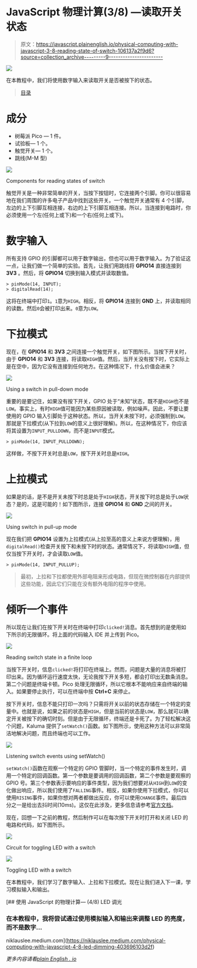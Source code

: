 # JavaScript 物理计算(3/8) —读取开关状态

> 原文：<https://javascript.plainenglish.io/physical-computing-with-javascript-3-8-reading-state-of-switch-106137a2f9d6?source=collection_archive---------9----------------------->

![](img/4c135d499066c60fee5562cf52a63ba3.png)

在本教程中，我们将使用数字输入来读取开关是否被按下的状态。

> [目录](https://niklauslee.medium.com/physical-computing-with-javascript-table-of-contents-69c38fd74e61)

# 成分

*   树莓派 Pico — 1 件。
*   试验板— 1 个。
*   触觉开关— 1 个。
*   跳线(M-M 型)

![](img/db66ed9c8b09824a200b2ad61d5a480e.png)

Components for reading states of switch

触觉开关是一种非常简单的开关，当按下按钮时，它连接两个引脚。你可以很容易地在我们周围的许多电子产品中找到这些开关。一个触觉开关通常有 4 个引脚，左边的上下引脚互相连接，右边的上下引脚互相连接。所以，当连接到电路时，你必须使用一个左(任何上或下)和一个右(任何上或下)。

# 数字输入

所有支持 GPIO 的引脚都可以用于数字输出，但也可以用于数字输入。为了验证这一点，让我们做一个简单的实验。首先，让我们用跳线将 **GPIO14** 直接连接到 **3V3** 。然后，将 **GPIO14** 切换到输入模式并读取数值。

```
> pinMode(14, INPUT);
> digitalRead(14);
```

这将在终端中打印`1`。`1`意为`HIGH`。相反，将 **GPIO14** 连接到 **GND** 上，并读取相同的读数。然后`0`会被打印出来。`0`意为`LOW`。

# 下拉模式

现在，在 **GPIO14** 和 **3V3** 之间连接一个触觉开关，如下图所示。当按下开关时，由于 **GPIO14** 和 **3V3** 连接，将读取`HIGH`值。然后，当开关没有按下时，它实际上是在空中，因为它没有连接到任何地方。在这种情况下，什么价值会进来？

![](img/2e825617b0c4745b1f33d250aa37df1f.png)

Using a switch in pull-down mode

重要的是要记住，如果没有按下开关，GPIO 处于“未知”状态，既不是`HIGH`也不是`LOW`。事实上，有时`HIGH`值可能因为某些原因被读取，例如噪声。因此，不要让要使用的 GPIO 输入引脚处于这种状态。所以，当开关未按下时，必须强制到`LOW`。那就是下拉模式(从下拉到`LOW`的意义上很好理解)。所以，在这种情况下，你应该将其设置为`INPUT_PULLDOWN`，而不是`INPUT`模式。

```
> pinMode(14, INPUT_PULLDOWN);
```

这样做，不按下开关时总是`LOW`，按下开关时总是`HIGH`。

# 上拉模式

如果是的话，是不是开关未按下时总是处于`HIGH`状态，开关按下时总是处于`LOW`状态？是的，这是可能的！如下图所示，连接 **GPIO14** 和 **GND** 之间的开关。

![](img/8151a0514b4d338f9e13a0c3d15c691e.png)

Using switch in pull-up mode

现在我们把 **GPIO14** 设置为上拉模式(从上拉至高的意义上来说方便理解)，用`digitalRead()`检查开关按下和未按下时的状态。通常情况下，将读取`HIGH`值，但仅当按下开关时，才会读取`LOW`值。

```
> pinMode(14, INPUT_PULLUP);
```

> 最初，上拉和下拉都使用外部电阻来形成电路，但现在微控制器在内部提供这些功能，因此它们只能在没有额外电阻的程序中使用。

# 倾听一个事件

所以现在让我们在按下开关时在终端中打印`clicked!`消息。首先想到的是使用如下所示的无限循环。将上面的代码输入 IDE 并上传到 Pico。

![](img/f962ab4cc054678166f41b28adb9e645.png)

Reading switch state in a finite loop

当按下开关时，信息`clicked!`将打印在终端上。然而，问题是大量的消息将被打印出来。因为循环运行速度太快，无论我按下开关多短，都会打印出无数条消息。第二个问题是终端卡顿。Pico 处理无限循环，所以它根本不能响应来自终端的输入。如果要停止执行，可以在终端中按 **Ctrl+C** 来停止。

按下开关时，信息不能只打印一次吗？只需将开关以前的状态存储在一个特定的变量中。也就是说，如果之前的状态是`HIGH`，但是当前的状态是`LOW`，那么就可以确定开关被按下的确切时刻。但是由于无限循环，终端还是卡死了。为了轻松解决这个问题，Kaluma 提供了`setWatch()`函数。如下图所示，使用这种方法可以非常简洁地解决问题，而且终端也可以工作。

![](img/af6c20caebea997ba690e1e6293cdd75.png)

Listening switch events using setWatch()

`setWatch()`函数在观察一个特定的 GPIO 管脚时，当一个特定的事件发生时，调用一个特定的回调函数。第一个参数是要调用的回调函数，第二个参数是要观察的 GPIO 号。第三个参数表示要响应的事件类型，因为我们想要对从`HIGH`到`LOW`的变化做出响应，所以我们使用了`FALLING`事件。相反，如果你使用下拉模式，你可以使用`RISING`事件，如果你想对两者都做出反应，你可以使用`CHANGE`事件。最后四分之一是给出去抖时间(10ms)。这仅在此涉及，更多信息请参考[官方文档](https://kalumajs.org/docs/)。

现在，回想一下之前的教程，然后制作可以在每次按下开关时打开和关闭 LED 的电路和代码，如下图所示。

![](img/36cc5298bd2911c4ae9871e99a319efb.png)

Circuit for toggling LED with a switch

![](img/e608e9bcdd398da51a92f8ee0b2aaf95.png)

Toggling LED with a switch

在本教程中，我们学习了数字输入、上拉和下拉模式。现在让我们进入下一课，学习模拟输入和输出。

[](https://niklauslee.medium.com/physical-computing-with-javascript-4-8-led-dimming-403696103d2f) [## 使用 JavaScript 的物理计算— (4/8) LED 调光

### 在本教程中，我将尝试通过使用模拟输入和输出来调整 LED 的亮度，而不是数字…

niklauslee.medium.com](https://niklauslee.medium.com/physical-computing-with-javascript-4-8-led-dimming-403696103d2f) 

*更多内容请看*[*plain English . io*](http://plainenglish.io/)